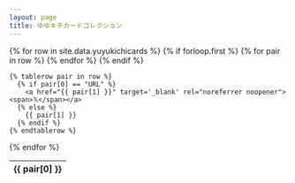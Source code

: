 ```yaml
---
layout: page
title: ゆゆキチカードコレクション
---
```


<table class="cards" id="cards">
  {% for row in site.data.yuyukichicards %}
    {% if forloop.first %}
    <thead>
      <tr>
        {% for pair in row %}
          <th>{{ pair[0] }}</th>
        {% endfor %}
      </tr>
    </thead>
    {% endif %}

    {% tablerow pair in row %}
      {% if pair[0] == "URL" %}
        <a href="{{ pair[1] }}" target='_blank' rel="noreferrer noopener"><span>𝕏</span></a>
      {% else %}
        {{ pair[1] }}
      {% endif %}
    {% endtablerow %}
  {% endfor %}
</table>

<script type="text/javascript" >
  $(document).ready(function() {
    var tableOptions = {
      "info": true,
      "paging": true,
      "searching": true,
      "ordering": true,
      "language": {
        "emptyTable": "テーブルにデータがありません",
        "info": " _TOTAL_ 件中 _START_ から _END_ まで表示",
        "infoEmpty": " 0 件中 0 から 0 まで表示",
        "infoFiltered": "（全 _MAX_ 件より抽出）",
        "infoThousands": ",",
        "lengthMenu": "_MENU_ 件表示",
        "loadingRecords": "読み込み中...",
        "processing": "処理中...",
        "search": "検索:",
        "zeroRecords": "一致するレコードがありません",
        "paginate": {
          "first": "先頭",
          "last": "最終",
          "next": "次",
          "previous": "前"
        },
        "aria": {
          "sortAscending": ": 列を昇順に並べ替えるにはアクティブにする",
          "sortDescending": ": 列を降順に並べ替えるにはアクティブにする"
        },
        "thousands": ",",
        "buttons": {
          "colvis": "項目の表示\/非表示",
          "csv": "CSVをダウンロード",
          "collection": "コレクション"
        },
        "searchBuilder": {
          "add": "条件を追加",
          "button": {
            "0": "カスタムサーチ",
            "_": "カスタムサーチ (%d)"
          },
          "clearAll": "すべての条件をクリア",
          "condition": "条件",
          "conditions": {
            "date": {
              "after": "次の日付以降",
              "before": "次の日付以前",
              "between": "次の期間に含まれる",
              "empty": "空白",
              "equals": "次の日付と等しい",
              "not": "次の日付と等しくない",
              "notBetween": "次の期間に含まれない",
              "notEmpty": "空白ではない"
            },
            "number": {
              "between": "次の値の間に含まれる",
              "empty": "空白",
              "equals": "次の値と等しい",
              "gt": "次の値よりも大きい",
              "gte": "次の値以上",
              "lt": "次の値未満",
              "lte": "次の値以下",
              "not": "次の値と等しくない",
              "notBetween": "次の値の間に含まれない",
              "notEmpty": "空白ではない"
            },
            "string": {
              "contains": "次の文字を含む",
              "empty": "空白",
              "endsWith": "次の文字で終わる",
              "equals": "次の文字と等しい",
              "not": "次の文字と等しくない",
              "notEmpty": "空白ではない",
              "startsWith": "次の文字から始まる",
              "notContains": "次の文字を含まない",
              "notStartsWith": "次の文字で始まらない",
              "notEndsWith": "次の文字で終わらない"
            }
          },
          "data": "項目",
          "title": {
            "0": "カスタムサーチ",
            "_": "カスタムサーチ (%d)"
          },
          "value": "値"
        },
        "autoFill": {
          "cancel": "キャンセル",
          "fillHorizontal": "横でセルを書き込む",
          "fillVertical": "縦でセルを書き込む"
        }
      },
    }
    $('#cards').DataTable(tableOptions);
  });
</script>